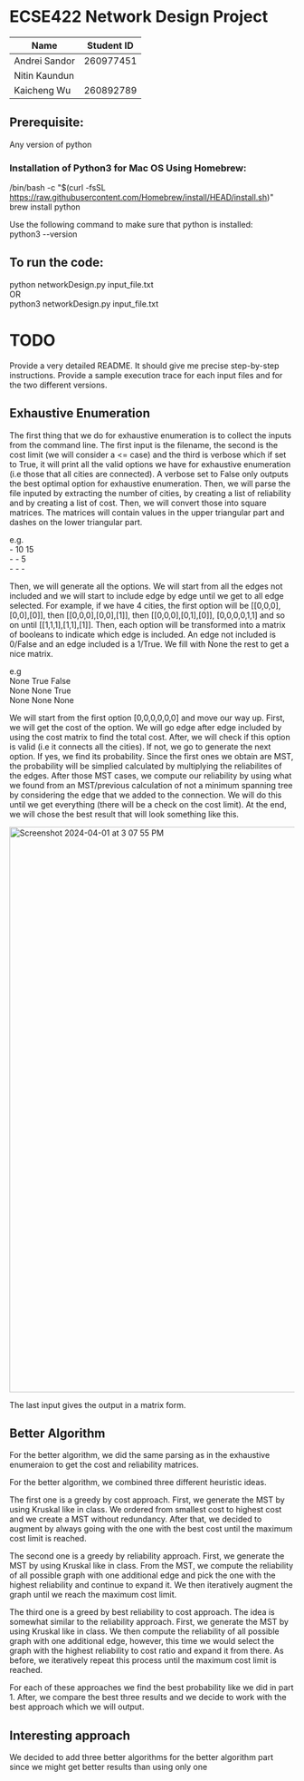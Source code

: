 # ECSE422 Network Design Project

| Name | Student ID |
|-----------------|-----------------|
| Andrei Sandor | 260977451  |
| Nitin Kaundun |   |
| Kaicheng Wu | 260892789 |


## Prerequisite:
Any version of python
### Installation of Python3 for Mac OS Using Homebrew:
/bin/bash -c "$(curl -fsSL https://raw.githubusercontent.com/Homebrew/install/HEAD/install.sh)" \
brew install python 
 
Use the following command to make sure that python is installed: \
python3 --version


## To run the code: 
python networkDesign.py input_file.txt \
OR \
python3 networkDesign.py input_file.txt

# TODO

Provide a very detailed README. It should give me precise step-by-step instructions.
Provide a sample execution trace for each input files and for the two different versions.

## Exhaustive Enumeration
The first thing that we do for exhaustive enumeration is to collect the inputs from the command line. The first input is the filename, the second is the cost limit (we will consider a <= case) and the third is verbose which if set to True, it will print all the valid options we have for exhaustive enumeration (i.e those that all cities are connected). A verbose set to False only outputs the best optimal option for exhaustive enumeration. Then, we will parse the file inputed by extracting the number of cities, by creating a list of reliability and by creating a list of cost. Then, we will convert those into square matrices. The matrices will contain values in the upper triangular part and dashes on the lower triangular part.

e.g. 
<br> - 10 15 
<br> -  - 5 
<br> -  -  - 

Then, we will generate all the options. We will start from all the edges not included and we will start to include edge by edge until we get to all edge selected. For example, if we have 4 cities, the first option will be [[0,0,0],[0,0],[0]], then [[0,0,0],[0,0],[1]], then [[0,0,0],[0,1],[0]], [0,0,0,0,1,1] and so on until [[1,1,1],[1,1],[1]]. Then, each option will be transformed into a matrix of booleans to indicate which edge is included. An edge not included is 0/False and an edge included is a 1/True. We fill with None the rest to get a nice matrix.

e.g 
<br> None True False
<br> None None True
<br> None None None

We will start from the first option [0,0,0,0,0,0] and move our way up. First, we will get the cost of the option. We will go edge after edge included by using the cost matrix to find the total cost. After, we will check if this option is valid (i.e it connects all the cities). If not, we go to generate the next option. If yes, we find its probability. Since the first ones we obtain are MST, the probability will be simplied calculated by multiplying the reliabilites of the edges. After those MST cases, we compute our reliability by using what we found from an MST/previous calculation of not a minimum spanning tree by considering the edge that we added to the connection. We will do this until we get everything (there will be a check on the cost limit). At the end, we will chose the best result that will look something like this.


<img width="997" alt="Screenshot 2024-04-01 at 3 07 55 PM" src="https://github.com/Kai-Cheng-WU/ECSE422/assets/97865484/2f9534b9-315d-40c9-868b-93c4ab365744">

The last input gives the output in a matrix form.

## Better Algorithm

For the better algorithm, we did the same parsing as in the exhaustive enumeraion to get the cost and reliability matrices. 

For the better algorithm, we combined three different heuristic ideas.

The first one is a greedy by cost approach. First, we generate the MST by using Kruskal like in class. We ordered from smallest cost to highest cost and we create a MST without redundancy. After that, we decided to augment by always going with the one with the best cost until the maximum cost limit is reached.

The second one is a greedy by reliability approach. First, we generate the MST by using Kruskal like in class. From the MST, we compute the reliability of all possible graph with one additional edge and pick the one with the highest reliability and continue to expand it. We then iteratively augment the graph until we reach the maximum cost limit.

The third one is a greed by best reliability to cost approach. The idea is somewhat similar to the reliability approach. First, we generate the MST by using Kruskal like in class. We then compute the reliability of all possible graph with one additional edge, however, this time we would select the graph with the highest reliability to cost ratio and expand it from there. As before, we iteratively repeat this process until the maximum cost limit is reached. 

For each of these approaches we find the best probability like we did in part 1. After, we compare the best three results and we decide to work with the best approach which we will output. 

## Interesting approach

We decided to add three better algorithms for the better algorithm part since we might get better results than using only one
